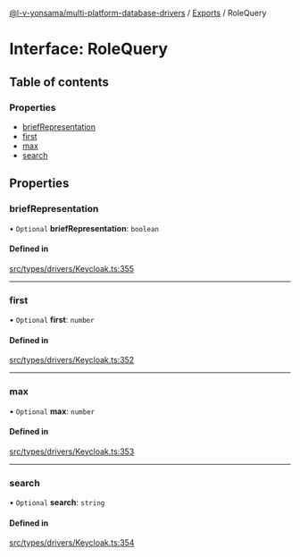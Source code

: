 [@l-v-yonsama/multi-platform-database-drivers](../README.md) / [Exports](../modules.md) / RoleQuery

# Interface: RoleQuery

## Table of contents

### Properties

- [briefRepresentation](RoleQuery.md#briefrepresentation)
- [first](RoleQuery.md#first)
- [max](RoleQuery.md#max)
- [search](RoleQuery.md#search)

## Properties

### briefRepresentation

• `Optional` **briefRepresentation**: `boolean`

#### Defined in

[src/types/drivers/Keycloak.ts:355](https://github.com/l-v-yonsama/db-drivers/blob/6a1707e/src/types/drivers/Keycloak.ts#L355)

___

### first

• `Optional` **first**: `number`

#### Defined in

[src/types/drivers/Keycloak.ts:352](https://github.com/l-v-yonsama/db-drivers/blob/6a1707e/src/types/drivers/Keycloak.ts#L352)

___

### max

• `Optional` **max**: `number`

#### Defined in

[src/types/drivers/Keycloak.ts:353](https://github.com/l-v-yonsama/db-drivers/blob/6a1707e/src/types/drivers/Keycloak.ts#L353)

___

### search

• `Optional` **search**: `string`

#### Defined in

[src/types/drivers/Keycloak.ts:354](https://github.com/l-v-yonsama/db-drivers/blob/6a1707e/src/types/drivers/Keycloak.ts#L354)
